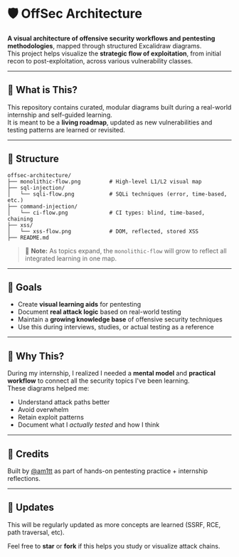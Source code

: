 # 🛡️ OffSec Architecture

**A visual architecture of offensive security workflows and pentesting methodologies**, mapped through structured Excalidraw diagrams.  
This project helps visualize the **strategic flow of exploitation**, from initial recon to post-exploitation, across various vulnerability classes.

---

## 📐 What is This?

This repository contains curated, modular diagrams built during a real-world internship and self-guided learning.  
It is meant to be a **living roadmap**, updated as new vulnerabilities and testing patterns are learned or revisited.

---

## 📁 Structure
```
offsec-architecture/
├── monolithic-flow.png         # High-level L1/L2 visual map
├── sql-injection/
│   └── sqli-flow.png           # SQLi techniques (error, time-based, etc.)
├── command-injection/
│   └── ci-flow.png             # CI types: blind, time-based, chaining
├── xss/
│   └── xss-flow.png            # DOM, reflected, stored XSS
├── README.md
```

> 🔄 **Note:** As topics expand, the `monolithic-flow` will grow to reflect all integrated learning in one map.

---

## 🎯 Goals

- Create **visual learning aids** for pentesting
- Document **real attack logic** based on real-world testing
- Maintain a **growing knowledge base** of offensive security techniques
- Use this during interviews, studies, or actual testing as a reference

---

## 🧠 Why This?

During my internship, I realized I needed a **mental model** and **practical workflow** to connect all the security topics I've been learning.  
These diagrams helped me:

- Understand attack paths better
- Avoid overwhelm
- Retain exploit patterns
- Document what I *actually tested* and how I think

---

## 📢 Credits

Built by [@am1tt](https://github.com/am1tt) as part of hands-on pentesting practice + internship reflections.

---

## 📅 Updates

This will be regularly updated as more concepts are learned (SSRF, RCE, path traversal, etc).

Feel free to **star** or **fork** if this helps you study or visualize attack chains.
